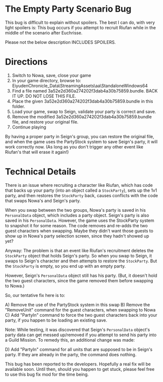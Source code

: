 # The Empty Party Scenario Bug
This bug is difficult to explain without spoilers. The best I can do, with very light spoilers is: This bug occurs if you attempt to recruit Riufan while in the middle of the scenario after Euchrisse.

Please not the below description INCLUDES SPOILERS.

# Directions
1) Switch to Nowa, save, close your game
2) In your game directory, browse to: EiyudenChronicle_Data\StreamingAssets\aa\StandaloneWindows64
3) Find a file named 3a52e2d360a274202f3dab4a30b75859.bundle. BACK IT UP. DO NOT LOSE THIS FILE.
4) Place the given 3a52e2d360a274202f3dab4a30b75859.bundle in this folder.
5) Load your game, swap to Seign, validate your party is correct and save.
6) Remove the modified 3a52e2d360a274202f3dab4a30b75859.bundle file, and restore your original file.
7) Continue playing

By having a proper party in Seign's group, you can restore the original file, and when the game uses the PartyStock system to save Seign's party, it will work correctly now. (As long as you don't trigger any other event like Riufan's that will erase it again!)

# Technical Details
There is an issue where recruiting a character like Riufan, which has code that backs up your party (into an object called a `StockParty`), sets up the 1v1 party, and then restores the `StockParty` back, causes conflicts with the code that swaps Nowa's and Seign's party. 

When you swap between the two groups, Nowa's party is saved in his `PersonalData` object, which includes a party object. Seign's party is also saved in his `PersonalData`. However, the game uses the StockParty system to snapshot it for some reason. The code removes and re-adds the two guest characters when swapping. Maybe they didn't want those guests to show up in Nowa's party selection screen, since they hadn't showed up yet?

Anyway: The problem is that an event like Riufan's recruitment deletes the `StockParty` object that holds Seign's party. So when you swap to Seign, it swaps to Seign's character and then attempts to restore the `StockParty`. But the `StockParty` is empty, so you end up with an empty party.

However, Seign's `PersonalData` object still has his party. (But, it doesn't hold the two guest characters, since the game removed them before swapping to Nowa.)

So, our tentative fix here is to:

A) Remove the use of the PartyStock system in this swap
B) Remove the "RemoveUnit" command for the guest characters, when swapping to Nowa
C) Add "PartyIn" command to force the two guest characters back into your party, if you happen to be loading an existing save.

Note: While testing, it was discovered that Seign's `PersonalData` object's party data can get messed up/removed if you attempt to send his party into a Guild Mission. To remedy this, an additional change was made:

D) Add "PartyIn" command for all units that are supposed to be in Seign's party. If they are already in the party, the command does nothing.

This bug has been reported to the developers. Hopefully a real fix will be available soon. Until then, should you happen to get stuck, please feel free to use this bug fix mod for the time being.
